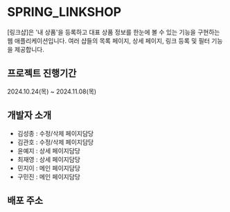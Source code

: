 # SPRING_LINKSHOP

[링크샵]은 '내 상품'을 등록하고 대표 상품 정보를 한눈에 볼 수 있는 기능을 구현하는 웹 애플리케이션입니다. 여러 샵들의 목록 페이지, 상세 페이지, 링크 등록 및 필터 기능을 제공합니다.

## 프로젝트 진행기간

2024.10.24(목) ~ 2024.11.08(목)

## 개발자 소개

- 김성종 : 수정/삭제 페이지담당
- 김관호 : 수정/삭제 페이지담당
- 윤예지 : 상세 페이지담당
- 최재영 : 상세 페이지담당
- 민지이 : 메인 페이지담당
- 구민진 : 메인 페이지담당

## 배포 주소
